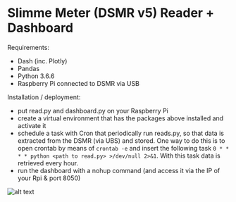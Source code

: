 # Slimme Meter (DSMR v5) Reader + Dashboard

Requirements:

- Dash (inc. Plotly)
- Pandas
- Python 3.6.6
- Raspberry Pi connected to DSMR via USB

Installation / deployment:

- put read.py and dashboard.py on your Raspberry Pi
- create a virtual environment that has the packages above installed and activate it
- schedule a task with Cron that periodically run reads.py, so that data is extracted from the DSMR (via UBS) and stored. One way to do this is to open crontab by means of `crontab -e` and insert the following task `0 * * * * python <path to read.py> >/dev/null 2>&1`. With this task data is retrieved every hour.
- run the dashboard with a nohup command (and access it via the IP of your Rpi & port 8050)


![alt text](https://github.com/MBKraus/Slimme_meter_reader-dashboard/blob/master/dasbhoard.png)
